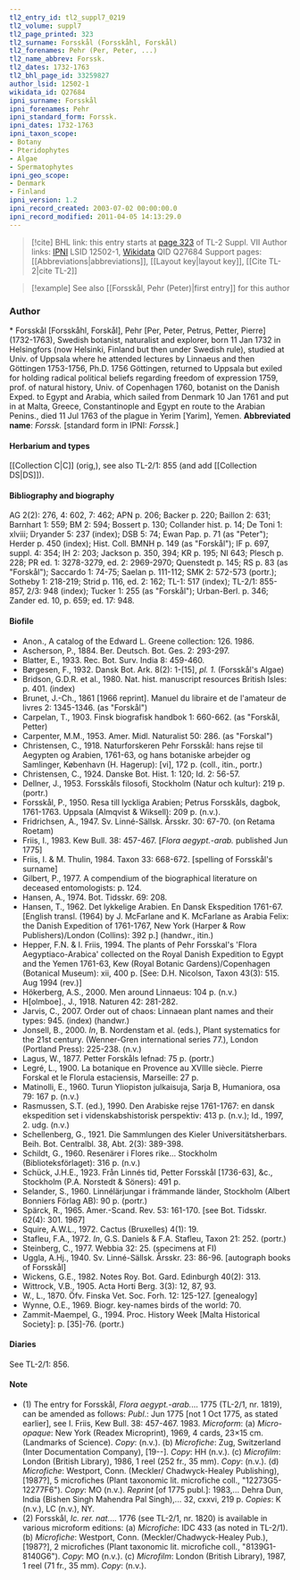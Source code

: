 ```yaml
---
tl2_entry_id: tl2_suppl7_0219
tl2_volume: suppl7
tl2_page_printed: 323
tl2_surname: Forsskål (Forsskåhl, Forskål)
tl2_forenames: Pehr (Per, Peter, ...)
tl2_name_abbrev: Forssk.
tl2_dates: 1732-1763
tl2_bhl_page_id: 33259827
author_lsid: 12502-1
wikidata_id: Q27684
ipni_surname: Forsskål
ipni_forenames: Pehr
ipni_standard_form: Forssk.
ipni_dates: 1732-1763
ipni_taxon_scope: 
- Botany
- Pteridophytes
- Algae
- Spermatophytes
ipni_geo_scope: 
- Denmark
- Finland
ipni_version: 1.2
ipni_record_created: 2003-07-02 00:00:00.0
ipni_record_modified: 2011-04-05 14:13:29.0
---
```


> [!cite] BHL link: this entry starts at [page 323](https://www.biodiversitylibrary.org/page/33259827) of TL-2 Suppl. VII
> Author links: [IPNI](https://www.ipni.org/a/12502-1) LSID 12502-1, [Wikidata](https://www.wikidata.org/wiki/Q27684) QID Q27684
> Support pages: [[Abbreviations|abbreviations]], [[Layout key|layout key]], [[Cite TL-2|cite TL-2]]

> [!example] See also [[Forsskål, Pehr (Peter)|first entry]] for this author

### Author

\* Forsskål \[Forsskåhl, Forskål\], Pehr \[Per, Peter, Petrus, Petter, Pierre\] (1732-1763), Swedish botanist, naturalist and explorer, born 11 Jan 1732 in Helsingfors (now Helsinki, Finland but then under Swedish rule), studied at Univ. of Uppsala where he attended lectures by Linnaeus and then Göttingen 1753-1756, Ph.D. 1756 Göttingen, returned to Uppsala but exiled for holding radical political beliefs regarding freedom of expression 1759, prof. of natural history, Univ. of Copenhagen 1760, botanist on the Danish Exped. to Egypt and Arabia, which sailed from Denmark 10 Jan 1761 and put in at Malta, Greece, Constantinople and Egypt en route to the Arabian Penins., died 11 Jul 1763 of the plague in Yerim \[Yarim\], Yemen. 
**Abbreviated name**: *Forssk.* \[standard form in IPNI: *Forssk.*\]

#### Herbarium and types

[[Collection C|C]] (orig,), see also TL-2/1: 855 (and add [[Collection DS|DS]]).

#### Bibliography and biography

AG 2(2): 276, 4: 602, 7: 462; APN p. 206; Backer p. 220; Baillon 2: 631; Barnhart 1: 559; BM 2: 594; Bossert p. 130; Collander hist. p. 14; De Toni 1: xlviii; Dryander 5: 237 (index); DSB 5: 74; Ewan Pap. p. 71 (as "Peter"); Herder p. 450 (index); Hist. Coll. BMNH p. 149 (as "Forskål"); IF p. 697, suppl. 4: 354; IH 2: 203; Jackson p. 350, 394; KR p. 195; NI 643; Plesch p. 228; PR ed. 1: 3278-3279, ed. 2: 2969-2970; Quenstedt p. 145; RS p. 83 (as "Forskål"); Saccardo 1: 74-75; Saelan p. 111-112; SMK 2: 572-573 (portr.); Sotheby 1: 218-219; Strid p. 116, ed. 2: 162; TL-1: 517 (index); TL-2/1: 855-857, 2/3: 948 (index); Tucker 1: 255 (as "Forskål"); Urban-Berl. p. 346; Zander ed. 10, p. 659; ed. 17: 948.

#### Biofile

- Anon., A catalog of the Edward L. Greene collection: 126. 1986.
- Ascherson, P., 1884. Ber. Deutsch. Bot. Ges. 2: 293-297.
- Blatter, E., 1933. Rec. Bot. Surv. India 8: 459-460.
- Børgesen, F., 1932. Dansk Bot. Ark. 8(2): 1-\[15\], *pl. 1.* (Forsskål's Algae)
- Bridson, G.D.R. et al., 1980. Nat. hist. manuscript resources British Isles: p. 401. (index)
- Brunet, J.-Ch., 1861 \[1966 reprint\]. Manuel du libraire et de l'amateur de livres 2: 1345-1346. (as "Forskål")
- Carpelan, T., 1903. Finsk biografisk handbok 1: 660-662. (as "Forskål, Petter)
- Carpenter, M.M., 1953. Amer. Midl. Naturalist 50: 286. (as "Forskal")
- Christensen, C., 1918. Naturforskeren Pehr Forsskål: hans rejse til Aegypten og Arabien, 1761-63, og hans botaniske arbejder og Samlinger, København (H. Hagerup): \[vi\], 172 p. (coll., itin., portr.)
- Christensen, C., 1924. Danske Bot. Hist. 1: 120; Id. 2: 56-57.
- Dellner, J., 1953. Forsskåls filosofi, Stockholm (Natur och kultur): 219 p. (portr.)
- Forsskål, P., 1950. Resa till lyckliga Arabien; Petrus Forsskåls, dagbok, 1761-1763. Uppsala (Almqvist & Wiksell): 209 p. (n.v.).
- Fridrichsen, A., 1947. Sv. Linné-Sällsk. Årsskr. 30: 67-70. (on Retama Roetam)
- Friis, I., 1983. Kew Bull. 38: 457-467. \[*Flora aegypt.-arab.* published Jun 1775\]
- Friis, I. & M. Thulin, 1984. Taxon 33: 668-672. \[spelling of Forsskål's surname\]
- Gilbert, P., 1977. A compendium of the biographical literature on deceased entomologists: p. 124.
- Hansen, A., 1974. Bot. Tidsskr. 69: 208.
- Hansen, T., 1962. Det lykkelige Arabien. En Dansk Ekspedition 1761-67. \[English transl. (1964) by J. McFarlane and K. McFarlane as Arabia Felix: the Danish Expedition of 1761-1767, New York (Harper & Row Publishers)/London (Collins): 392 p.\] (handwr., itin.)
- Hepper, F.N. & I. Friis, 1994. The plants of Pehr Forsskal's 'Flora Aegyptiaco-Arabica' collected on the Royal Danish Expedition to Egypt and the Yemen 1761-63, Kew (Royal Botanic Gardens)/Copenhagen (Botanical Museum): xii, 400 p. \[See: D.H. Nicolson, Taxon 43(3): 515. Aug 1994 (rev.)\]
- Hökerberg, A.S., 2000. Men around Linnaeus: 104 p. (n.v.)
- H\[olmboe\]., J., 1918. Naturen 42: 281-282.
- Jarvis, C., 2007. Order out of chaos: Linnaean plant names and their types: 945. (index) (handwr.)
- Jonsell, B., 2000. *In*, B. Nordenstam et al. (eds.), Plant systematics for the 21st century. (Wenner-Gren international series 77.), London (Portland Press): 225-238. (n.v.)
- Lagus, W., 1877. Petter Forskåls lefnad: 75 p. (portr.)
- Legré, L., 1900. La botanique en Provence au XVIIIe siècle. Pierre Forskal et le Florula estaciensis, Marseille: 27 p.
- Matinolli, E., 1960. Turun Yliopiston julkaisuja, Sarja B, Humaniora, osa 79: 167 p. (n.v.)
- Rasmussen, S.T. (ed.), 1990. Den Arabiske rejse 1761-1767: en dansk ekspedition set i videnskabshistorisk perspektiv: 413 p. (n.v.); Id., 1997, 2. udg. (n.v.)
- Schellenberg, G., 1921. Die Sammlungen des Kieler Universitätsherbars. Beih. Bot. Centralbl. 38, Abt. 2(3): 389-398.
- Schildt, G., 1960. Resenärer i Flores rike... Stockholm (Biblioteksförlaget): 316 p. (n.v.)
- Schück, J.H.E., 1923. Från Linnés tid, Petter Forsskål \[1736-63\], &c., Stockholm (P.A. Norstedt & Söners): 491 p.
- Selander, S., 1960. Linnélärjungar i främmande länder, Stockholm (Albert Bonniers Förlag AB): 90 p. (portr.)
- Spärck, R., 1965. Amer.-Scand. Rev. 53: 161-170. \[see Bot. Tidsskr. 62(4): 301. 1967\]
- Squire, A.W.L., 1972. Cactus (Bruxelles) 4(1): 19.
- Stafleu, F.A., 1972. *In*, G.S. Daniels & F.A. Stafleu, Taxon 21: 252. (portr.)
- Steinberg, C., 1977. Webbia 32: 25. (specimens at FI)
- Uggla, A.Hj., 1940. Sv. Linné-Sällsk. Årsskr. 23: 86-96. \[autograph books of Forsskål\]
- Wickens, G.E., 1982. Notes Roy. Bot. Gard. Edinburgh 40(2): 313.
- Wittrock, V.B., 1905. Acta Horti Berg. 3(3): 12, 87, 93.
- W., L., 1870. Öfv. Finska Vet. Soc. Forh. 12: 125-127. \[genealogy\]
- Wynne, O.E., 1969. Biogr. key-names birds of the world: 70.
- Zammit-Maempel, G., 1994. Proc. History Week \[Malta Historical Society\]: p. \[35\]-76. (portr.)

#### Diaries

See TL-2/1: 856.

#### Note

- (1) The entry for Forsskål, *Flora aegypt.-arab.*... 1775 (TL-2/1, nr. 1819), can be amended as follows:
*Publ*.: Jun 1775 \[not 1 Oct 1775, as stated earlier\], see I. Friis, Kew Bull. 38: 457-467. 1983. *Microform*: (a) *Micro-opaque*: New York (Readex Microprint), 1969, 4 cards, 23×15 cm. (Landmarks of Science). *Copy*: (n.v.). (b) *Microfiche*: Zug, Switzerland (Inter Documentation Company), \[19--\]. *Copy*: HH (n.v.). (c) *Microfilm*: London (British Library), 1986, 1 reel (252 fr., 35 mm). *Copy*: (n.v.). (d) *Microfiche*: Westport, Conn. (Meckler/ Chadwyck-Healey Publishing), \[1987?\], 5 microfiches (Plant taxonomic lit. microfiche coll., "12273G5-12277F6"). *Copy*: MO (n.v.).
*Reprint* \[of 1775 publ.\]: 1983,... Dehra Dun, India (Bishen Singh Mahendra Pal Singh),... 32, cxxvi, 219 p. *Copies*: K (n.v.), LC (n.v.), NY.
- (2) Forsskål, *Ic. rer. nat.*... 1776 (see TL-2/1, nr. 1820) is available in various microform editions: (a) *Microfiche*: IDC 433 (as noted in TL-2/1). (b) *Microfiche*: Westport, Conn. (Meckler/Chadwyck-Healey Pub.), \[1987?\], 2 microfiches (Plant taxonomic lit. microfiche coll., "8139G1-8140G6"). *Copy*: MO (n.v.). (c) *Microfilm*: London (British Library), 1987, 1 reel (71 fr., 35 mm). *Copy*: (n.v.).

